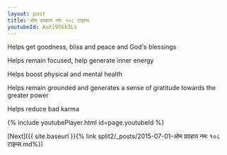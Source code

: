 ```yaml
---
layout: post
title: ओम प्रग्रहाय नमः १०८ टाइम्स
youtubeId: AuXi95Ek3Ls
---
```

 
 
Helps get goodness, bliss and peace and God's blessings
 
Helps remain focused, help generate inner energy 
 
Helps boost physical and mental health 
 
Helps remain grounded and generates a sense of gratitude towards the greater power 
 
Helps reduce bad karma
 
 
 
 


{% include youtubePlayer.html id=page.youtubeId %}
 
[Next]({{ site.baseurl }}{% link  split2/_posts/2015-07-01-ओम प्रग्रहाय नमः १०८ टाइम्स.md%})
 
